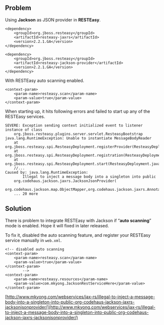 ## Problem

Using **Jackson** as JSON provider in **RESTEasy**.

    <dependency>
    	<groupId>org.jboss.resteasy</groupId>
    	<artifactId>resteasy-jaxrs</artifactId>
    	<version>2.2.1.GA</version>
    </dependency>

    <dependency>
    	<groupId>org.jboss.resteasy</groupId>
    	<artifactId>resteasy-jackson-provider</artifactId>
    	<version>2.2.1.GA</version>
    </dependency>

With RESTEasy auto scanning enabled.

    <context-param>
    	<param-name>resteasy.scan</param-name>
    	<param-value>true</param-value>
    </context-param>

When starting up, it hits following errors and failed to start up any of the RESTEasy services.

    SEVERE: Exception sending context initialized event to listener instance of class
    	org.jboss.resteasy.plugins.server.servlet.ResteasyBootstrap
    java.lang.RuntimeException: Unable to instantiate MessageBodyReader
    	at org.jboss.resteasy.spi.ResteasyDeployment.registerProvider(ResteasyDeployment.java:505)
    	at org.jboss.resteasy.spi.ResteasyDeployment.registration(ResteasyDeployment.java:305)
    	at org.jboss.resteasy.spi.ResteasyDeployment.start(ResteasyDeployment.java:225)
    	//...
    Caused by: java.lang.RuntimeException:
            Illegal to inject a message body into a singleton into public
    	org.codehaus.jackson.jaxrs.JacksonJsonProvider(
    	org.codehaus.jackson.map.ObjectMapper,org.codehaus.jackson.jaxrs.Annotations[])
    	... 20 more

## Solution

There is problem to integrate RESTEasy with Jackson if “**auto scanning**” mode is enabled. Hope it will fixed in later released.

To fix it, disabled the auto scanning feature, and register your RESTEasy service manually in `web.xml`.

    <!-- disabled auto scanning
    <context-param>
    	<param-name>resteasy.scan</param-name>
    	<param-value>true</param-value>
    </context-param>
            -->
    <context-param>
    	<param-name>resteasy.resources</param-name>
    	<param-value>com.mkyong.JacksonRestServiceHere</param-value>
    </context-param>

[http://www.mkyong.com/webservices/jax-rs/illegal-to-inject-a-message-body-into-a-singleton-into-public-org-codehaus-jackson-jaxrs-jacksonjsonprovider/](http://www.mkyong.com/webservices/jax-rs/illegal-to-inject-a-message-body-into-a-singleton-into-public-org-codehaus-jackson-jaxrs-jacksonjsonprovider/)
